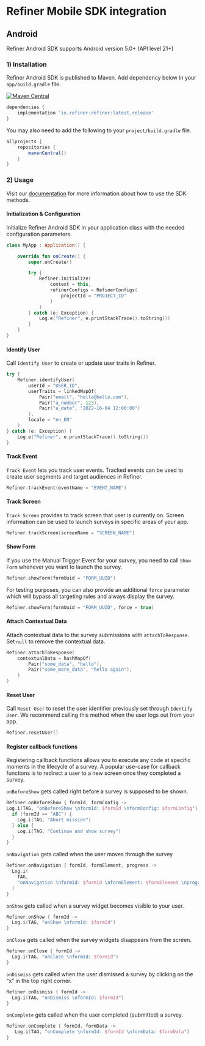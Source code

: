 # Refiner Mobile SDK integration

## Android

Refiner Android SDK supports Android version 5.0+ (API level 21+)

### 1) Installation

Refiner Android SDK is published to Maven. Add dependency below in your `app/build.gradle` file.

[![Maven Central](https://img.shields.io/maven-central/v/io.refiner/refiner.svg?label=maven%20central)](#)

```gradle
dependencies {
    implementation 'io.refiner:refiner:latest.release'
}
```

You may also need to add the following to your `project/build.gradle` file.

```gradle
allprojects {
    repositories {
        mavenCentral()
    }
}
```

### 2) Usage

Visit our [documentation](https://refiner.io/docs/kb/mobile-sdk/mobile-sdk-reference/) for more information about how to use the SDK methods.

#### Initialization & Configuration

Initialize Refiner Android SDK in your application class with the needed configuration parameters.

```kotlin
class MyApp : Application() {

    override fun onCreate() {
        super.onCreate()

        try {
            Refiner.initialize(
                context = this,
                refinerConfigs = RefinerConfigs(
                    projectId = "PROJECT_ID"
                )
            )
        } catch (e: Exception) {
            Log.e("Refiner", e.printStackTrace().toString())
        }
    }
}
```

#### Identify User

Call `Identify User` to create or update user traits in Refiner.

```kotlin
try {
    Refiner.identifyUser(
        userId = "USER_ID",
        userTraits = linkedMapOf(
            Pair("email", "hello@hello.com"),
            Pair("a_number", 123),
            Pair("a_date", "2022-16-04 12:00:00")
        ),
        locale = "en_EN"
    )
} catch (e: Exception) {
    Log.e("Refiner", e.printStackTrace().toString())
}
```

#### Track Event

`Track Event` lets you track user events. Tracked events can be used to create user segments and target audiences in Refiner.

```kotlin
Refiner.trackEvent(eventName = "EVENT_NAME")
```

#### Track Screen

`Track Screen` provides to track screen that user is currently on. Screen information can be used to launch surveys in specific areas of your app.

```kotlin
Refiner.trackScreen(screenName = "SCREEN_NAME")
```

#### Show Form

If you use the Manual Trigger Event for your survey, you need to call `Show Form` whenever you want to launch the survey.

```kotlin
Refiner.showForm(formUuid = "FORM_UUID")
```

For testing purposes, you can also provide an additional `force` parameter which will bypass all targeting rules and always display the survey.

```kotlin
Refiner.showForm(formUuid = "FORM_UUID", force = true)
```

#### Attach Contextual Data

Attach contextual data to the survey submissions with `attachToResponse`. Set `null` to remove the contextual data. 

```kotlin
Refiner.attachToResponse(
    contextualData = hashMapOf(
        Pair("some_data", "hello"),
        Pair("some_more_data", "hello again"),
    )
)
```

#### Reset User

Call `Reset User` to reset the user identifier previously set through `Identify User`. We recommend calling this method when the user logs out from your app.

```kotlin
Refiner.resetUser()
```

#### Register callback functions

Registering callback functions allows you to execute any code at specific moments in the lifecycle of a survey.
A popular use-case for callback functions is to redirect a user to a new screen once they completed a survey.

`onBeforeShow` gets called right before a survey is supposed to be shown.

```kotlin
Refiner.onBeforeShow { formId, formConfig ->
Log.i(TAG, "onBeforeShow \nformId: $formId \nformConfig: $formConfig")
  if (formId == "ABC") {
    Log.i(TAG, "Abort mission")
  } else {
    Log.i(TAG, "Continue and show survey")
  }
}
```

`onNavigation` gets called when the user moves through the survey

```kotlin
Refiner.onNavigation { formId, formElement, progress ->
  Log.i(
    TAG,
    "onNavigation \nformId: $formId \nformElement: $formElement \nprogress: $progress"
  )
}
```

`onShow` gets called when a survey widget becomes visible to your user.

```kotlin
Refiner.onShow { formId ->
  Log.i(TAG, "onShow \nformId: $formId")
}
```

`onClose` gets called when the survey widgets disappears from the screen.

```kotlin
Refiner.onClose { formId ->
  Log.i(TAG, "onClose \nformId: $formId")
}
```

`onDismiss` gets called when the user dismissed a survey by clicking on the “x” in the top right corner.

```kotlin
Refiner.onDismiss { formId ->
  Log.i(TAG, "onDismiss \nformId: $formId")
}
```

`onComplete` gets called when the user completed (submitted) a survey.

```kotlin
Refiner.onComplete { formId, formData ->
   Log.i(TAG, "onComplete \nformId: $formId \nformData: $formData")
}
```

